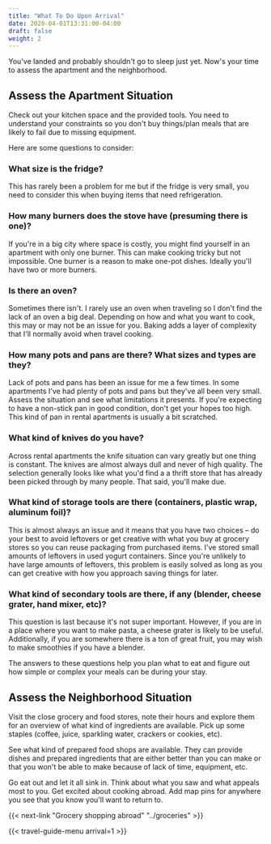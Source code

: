 ```yaml
---
title: "What To Do Upon Arrival"
date: 2020-04-01T13:31:00-04:00
draft: false
weight: 2
---
```


You've landed and probably shouldn't go to sleep just yet. Now's your time to assess the apartment and the neighborhood.

## Assess the Apartment Situation

Check out your kitchen space and the provided tools. You need to understand your constraints so you don't buy things/plan meals that are likely to fail due to missing equipment. 

Here are some questions to consider:

<div class="inset-content">

### What size is the fridge?

This has rarely been a problem for me but if the fridge is very small, you need to consider this when buying items that need refrigeration.

### How many burners does the stove have (presuming there is one)?

If you're in a big city where space is costly, you might find yourself in an apartment with only one burner. This can make cooking tricky but not impossible. One burner is a reason to make one-pot dishes. Ideally you'll have two or more burners.

### Is there an oven?

Sometimes there isn't. I rarely use an oven when traveling so I don't find the lack of an oven a big deal. Depending on how and what you want to cook, this may or may not be an issue for you. Baking adds a layer of complexity that I'll normally avoid when travel cooking.

### How many pots and pans are there? What sizes and types are they?

Lack of pots and pans has been an issue for me a few times. In some apartments I've had plenty of pots and pans but they've all been very small. Assess the situation and see what limitations it presents. If you're expecting to have a non-stick pan in good condition, don't get your hopes too high. This kind of pan in rental apartments is usually a bit scratched.

### What kind of knives do you have?

Across rental apartments the knife situation can vary greatly but one thing is constant. The knives are almost always dull and never of high quality. The selection generally looks like what you'd find a a thrift store that has already been picked through by many people. That said, you'll make due.

### What kind of storage tools are there (containers, plastic wrap, aluminum foil)?

This is almost always an issue and it means that you have two choices – do your best to avoid leftovers or get creative with what you buy at grocery stores so you can reuse packaging from purchased items. I've stored small amounts of leftovers in used yogurt containers. Since you're unlikely to have large amounts of leftovers, this problem is easily solved as long as you can get creative with how you approach saving things for later.

### What kind of secondary tools are there, if any (blender, cheese grater, hand mixer, etc)?

This question is last because it's not super important. However, if you are in a place where you want to make pasta, a cheese grater is likely to be useful. Additionally, if you are somewhere there is a ton of great fruit, you may wish to make smoothies if you have a blender.

The answers to these questions help you plan what to eat and figure out how simple or complex your meals can be during your stay.

</div>

## Assess the Neighborhood Situation

Visit the close grocery and food stores, note their hours and explore them for an overview of what kind of ingredients are available. Pick up some staples (coffee, juice, sparkling water, crackers or cookies, etc).

See what kind of prepared food shops are available. They can provide dishes and prepared ingredients that are either better than you can make or that you won't be able to make because of lack of time, equipment, etc.

Go eat out and let it all sink in. Think about what you saw and what appeals most to you. Get excited about cooking abroad. Add map pins for anywhere you see that you know you'll want to return to.

{{< next-link "Grocery shopping abroad" "../groceries" >}}

{{< travel-guide-menu arrival=1 >}}
